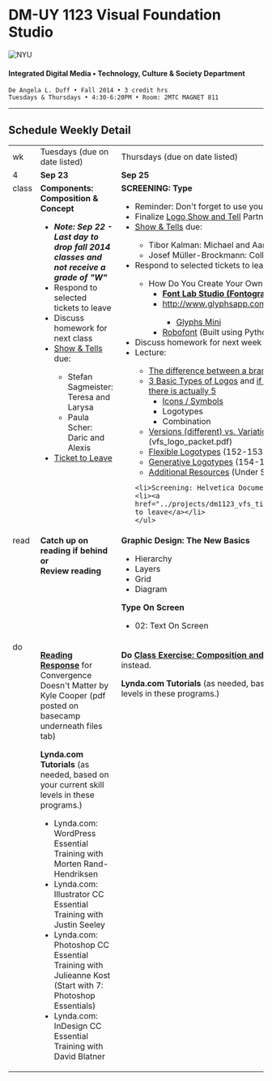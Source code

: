 # DM-UY 1123 Visual Foundation Studio

![NYU](http://ws2.polishedsolid.com/de/nyu_soe_logo.png)
#### Integrated Digital Media • Technology, Culture &amp; Society Department

    De Angela L. Duff • Fall 2014 • 3 credit hrs
    Tuesdays & Thursdays • 4:30-6:20PM • Room: 2MTC MAGNET 811 

---

## Schedule Weekly Detail

<table>
<tr>
<td>wk</td>
<td>Tuesdays (due on date listed)</td>
<td>Thursdays (due on date listed)</td>
</tr>
<!-- dates -->
<tr>
  <td valign="top">4</td>
  <td valign="top"><strong>Sep 23</strong></td>
  <td valign="top"><strong>Sep 25</strong></td>
</tr>
<!-- class -->
<tr>
  <td valign="top" width="4%">class</td>
  <td valign="top" width="48%"><strong>Components: Composition &amp; Concept</strong>
  <ul>
  <li><strong><i>Note: Sep 22 - Last day to drop fall 2014 classes and not receive a grade of "W"</i></strong>
  <li>Respond to selected tickets to leave</li>

  <li>Discuss homework for next class</li>
  <li><a href="../projects/dm1123_vfs_show_and_tells.md">Show &amp; Tells</a> due:</li>
    <ul>
      <li>Stefan Sagmeister: Teresa and Larysa</li>
      <li>Paula Scher: Daric and Alexis</li>
    </ul>
  
   <li><a href="../projects/dm1123_vfs_tickets_to_leave.md">Ticket to Leave</a></li>
  </ul>

  </td>
  <td valign="top" width="48%"><strong>SCREENING: Type</strong>
    <ul>
    <li>Reminder: Don't forget to use your name as a category</li>
    <li>Finalize <a href="../projects/dm1123_vfs_show_and_tells.md">Logo Show and Tell</a> Partners</li>
    <li><a href="../projects/dm1123_vfs_show_and_tells.md">Show &amp; Tells</a> due:</li>
    <ul>
      <li>Tibor Kalman: Michael and Aaron</li>
      <li>Josef Müller-Brockmann: Collin and Indira</li>
    </ul>
    <li>Respond to selected tickets to leave</li>
    <ul>
    <li>How Do You Create Your Own Typefaces? 
      <ul>
      <li><strong><a href="http://www.fontlab.com/font-editor/fontlab-studio/" target="_blank">Font Lab Studio (Fontographer successor)</a></strong></li>
      <li><a href="http://www.glyphsapp.com/" target="_blank">http://www.glyphsapp.com</a></li>
        <ul>
        <li><a href="https://itunes.apple.com/gb/app/glyphs-mini/id469036911?mt=12" target="_blank">Glyphs Mini</a></li>
        </ul>
        <li><a href="http://doc.robofont.com/documentation/welcome-to-robofont/" target="_blank">Robofont</a> (Built using Python)
    </ul>
    </ul>
    <li>Discuss homework for next week</li>
    <li>Lecture:</li>
      <ul>
      <li><a href="http://betterbusinessbrand.com/the-differences-between-a-logo-an-identity-and-a-brand" target="_blank">The difference between a brand and a logo</a></li>
      <li><a href="http://www.logodesignsource.com/types.html" target="_blank">3 Basic Types of Logos</a> and <a href="http://www.nodinx.com/5-basic-types-of-logos/" target="_blank">if you want to get technical, there is actually 5</a>
        <ul>
        <li><a href="http://thenounproject.com/" target="_blank">Icons / Symbols</a></li>
        <li>Logotypes</li>
        <li>Combination</li>
        </ul></li>
      <li><a href="https://polishedsolid.basecamphq.com/projects/12353075-visual-foundation-studio-fall-2014/files" target="_blank">Versions (different) vs. Variations (similar)</a> (vfs_logo_packet.pdf)</li>
      <li><a href="http://www.creativereview.co.uk/images/uploads/2013/07/aol_wolff_olins_2009_0.jpg" target="_blank">Flexible Logotypes</a> (152-153 Type On Screen)</li>
      <li><a href="http://www.creativeapplications.net/wp-content/uploads/2011/03/LogoMain2.jpg" target="_blank">Generative Logotypes</a> (154-155 Type On Screen)</li>
      <li><a href="../dm1123_vfs_recommended_resources.md" target="_blank">Additional Resources</a> (Under Semiotics)</li>
      </ul>
    
    
    <li>Screening: Helvetica Documentary</li>
    <li><a href="../projects/dm1123_vfs_tickets_to_leave.md">Ticket to leave</a></li>
    </ul>
  </td>
</tr>

<!-- read -->
<tr>
  <td valign="top">read</td>
  <td valign="top"><strong>Catch up on reading if behind or<br>Review reading</strong></td>
  <td valign="top">
  <strong>Graphic Design: The New Basics</strong>
  <ul>
  <li>Hierarchy</li>
  <li>Layers</li>
  <li>Grid</li>
  <li>Diagram</li>
  </ul>
  <strong>Type On Screen</strong>
  <ul>
  <li>02: Text On Screen</li>
  </ul>
</td>
</tr>

<!-- do -->
<tr>
  <td valign="top">do</td>
  <td valign="top">
  <p><strong><a href="../projects/dm1123_vfs_reading_responses.md" target="_blank">Reading Response</a></strong> for Convergence Doesn't Matter by Kyle Cooper (pdf posted on basecamp underneath files tab)</p>
  <strong>Lynda.com Tutorials</strong> (as needed, based on your current skill levels in these programs.)
  <ul>
  <li>Lynda.com: WordPress Essential Training with Morten Rand-Hendriksen</li>
  <li>Lynda.com: Illustrator CC Essential Training with Justin Seeley</li>
  <li>Lynda.com: Photoshop CC Essential Training with Julieanne Kost (Start with 7: Photoshop Essentials)</li>
  <li>Lynda.com: InDesign CC Essential Training with David Blatner</li>
  </ul></td>
  <td valign="top"><p><strong>Do <a href="../class_exercises/dm1123_class_exercise_concept.md" target="_blank">Class Exercise: Composition and Concept</a></strong> as homework instead.</p>
  <strong>Lynda.com Tutorials</strong> (as needed, based on your current skill levels in these programs.)</td>
</tr>
</table>









